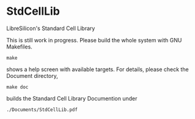 # StdCellLib
LibreSilicon's Standard Cell Library

This is still work in progress.
Please build the whole system with GNU Makefiles.


```
make
```

shows a help screen with available targets.
For details, please check the Document directory,

```
make doc
```

builds the Standard Cell Library Documention under

```
./Documents/StdCellLib.pdf
```

